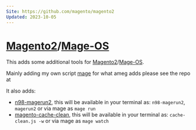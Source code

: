 ```yaml
---
Site: https://github.com/magento/magento2
Updated: 2023-10-05
---
```


# [Magento2]/[Mage-OS]

This adds some additional tools for [Magento2]/[Mage-OS].

Mainly adding my own script [mage](https://github.com/GrimLink/mage) for what ameg adds please see the repo at 

It also adds:

- [n98-magerun2](https://github.com/netz98/n98-magerun2),
  this will be available in your terminal as: `n98-magerun2`, `magerun2` or via mage as `mage run`
- [magento-cache-clean](https://github.com/mage2tv/magento-cache-clean),
  this will be available in your terminal as: `cache-clean.js -w` or via mage as `mage watch`

[Mage-OS]: https://mage-os.org/
[Magento2]: https://github.com/magento/magento2